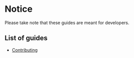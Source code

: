 # Notice

Please take note that these guides are meant for developers.

## List of guides

- [Contributing](./contributing.md)
